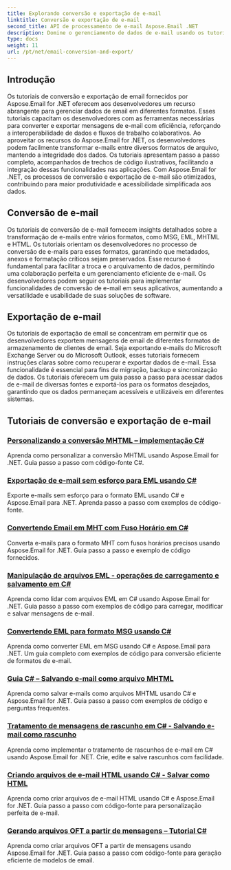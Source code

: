```yaml
---
title: Explorando conversão e exportação de e-mail
linktitle: Conversão e exportação de e-mail
second_title: API de processamento de e-mail Aspose.Email .NET
description: Domine o gerenciamento de dados de e-mail usando os tutoriais do Aspose.Email for .NET. Converta, exporte e-mails, mantenha a integridade, lide com anexos. Eleve com exemplos.
type: docs
weight: 11
url: /pt/net/email-conversion-and-export/
---
```


## Introdução

Os tutoriais de conversão e exportação de email fornecidos por Aspose.Email for .NET oferecem aos desenvolvedores um recurso abrangente para gerenciar dados de email em diferentes formatos. Esses tutoriais capacitam os desenvolvedores com as ferramentas necessárias para converter e exportar mensagens de e-mail com eficiência, reforçando a interoperabilidade de dados e fluxos de trabalho colaborativos. Ao aproveitar os recursos do Aspose.Email for .NET, os desenvolvedores podem facilmente transformar e-mails entre diversos formatos de arquivo, mantendo a integridade dos dados. Os tutoriais apresentam passo a passo completo, acompanhados de trechos de código ilustrativos, facilitando a integração dessas funcionalidades nas aplicações. Com Aspose.Email for .NET, os processos de conversão e exportação de e-mail são otimizados, contribuindo para maior produtividade e acessibilidade simplificada aos dados.

## Conversão de e-mail

Os tutoriais de conversão de e-mail fornecem insights detalhados sobre a transformação de e-mails entre vários formatos, como MSG, EML, MHTML e HTML. Os tutoriais orientam os desenvolvedores no processo de conversão de e-mails para esses formatos, garantindo que metadados, anexos e formatação críticos sejam preservados. Esse recurso é fundamental para facilitar a troca e o arquivamento de dados, permitindo uma colaboração perfeita e um gerenciamento eficiente de e-mail. Os desenvolvedores podem seguir os tutoriais para implementar funcionalidades de conversão de e-mail em seus aplicativos, aumentando a versatilidade e usabilidade de suas soluções de software.

## Exportação de e-mail

Os tutoriais de exportação de email se concentram em permitir que os desenvolvedores exportem mensagens de email de diferentes formatos de armazenamento de clientes de email. Seja exportando e-mails do Microsoft Exchange Server ou do Microsoft Outlook, esses tutoriais fornecem instruções claras sobre como recuperar e exportar dados de e-mail. Essa funcionalidade é essencial para fins de migração, backup e sincronização de dados. Os tutoriais oferecem um guia passo a passo para acessar dados de e-mail de diversas fontes e exportá-los para os formatos desejados, garantindo que os dados permaneçam acessíveis e utilizáveis em diferentes sistemas.

## Tutoriais de conversão e exportação de e-mail
### [Personalizando a conversão MHTML – implementação C#](./customizing-mhtml-conversion-csharp-implementation/)
Aprenda como personalizar a conversão MHTML usando Aspose.Email for .NET. Guia passo a passo com código-fonte C#.
### [Exportação de e-mail sem esforço para EML usando C#](./effortless-email-export-to-eml-using-csharp/)
Exporte e-mails sem esforço para o formato EML usando C# e Aspose.Email para .NET. Aprenda passo a passo com exemplos de código-fonte.
### [Convertendo Email em MHT com Fuso Horário em C#](./converting-email-to-mht-with-timezone-in-csharp/)
Converta e-mails para o formato MHT com fusos horários precisos usando Aspose.Email for .NET. Guia passo a passo e exemplo de código fornecidos.
### [Manipulação de arquivos EML - operações de carregamento e salvamento em C#](./eml-file-handling-load-and-save-operations-in-csharp/)
Aprenda como lidar com arquivos EML em C# usando Aspose.Email for .NET. Guia passo a passo com exemplos de código para carregar, modificar e salvar mensagens de e-mail.
### [Convertendo EML para formato MSG usando C#](./converting-eml-to-msg-format-using-csharp/)
Aprenda como converter EML em MSG usando C# e Aspose.Email para .NET. Um guia completo com exemplos de código para conversão eficiente de formatos de e-mail.
### [Guia C# – Salvando e-mail como arquivo MHTML](./csharp-guide-saving-email-as-mhtml-file/)
Aprenda como salvar e-mails como arquivos MHTML usando C# e Aspose.Email for .NET. Guia passo a passo com exemplos de código e perguntas frequentes.
### [Tratamento de mensagens de rascunho em C# - Salvando e-mail como rascunho](./draft-message-handling-in-csharp-saving-email-as-draft/)
Aprenda como implementar o tratamento de rascunhos de e-mail em C# usando Aspose.Email for .NET. Crie, edite e salve rascunhos com facilidade.
### [Criando arquivos de e-mail HTML usando C# - Salvar como HTML](./creating-html-email-files-using-csharp-save-as-html/)
Aprenda como criar arquivos de e-mail HTML usando C# e Aspose.Email for .NET. Guia passo a passo com código-fonte para personalização perfeita de e-mail.
### [Gerando arquivos OFT a partir de mensagens – Tutorial C#](./generating-oft-files-from-messages-csharp-tutorial/)
Aprenda como criar arquivos OFT a partir de mensagens usando Aspose.Email for .NET. Guia passo a passo com código-fonte para geração eficiente de modelos de email.